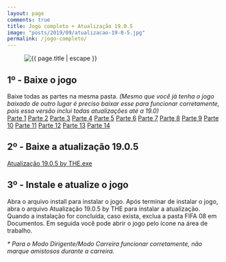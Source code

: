 ```yaml
---
layout: page
comments: true
title: Jogo completo + Atualização 19.0.5
image: "posts/2019/09/atualizacao-19-0-5.jpg"
permalink: /jogo-completo/
---
```


<figure>
  <img src="{{ "/assets/img/" | relative_url }}{{ page.image }}" alt="{{ page.title | escape }}" title="{{ page.title | escape }}">
</figure>
<h2>1º - Baixe o jogo</h2>
Baixe todas as partes na mesma pasta. <i>(Mesmo que você já tenha o jogo baixado de outro lugar é preciso baixar esse para funcionar corretamente, pois essa versão inclui todas atualizações até a 19.0)</i>
<div class="download">
  <a class="download-button" href="http://bit.ly/2AeutDh" data-filesize="300 MB">Parte 1</a>
  <a class="download-button" href="http://bit.ly/2RhzkNP" data-filesize="300 MB">Parte 2</a>
  <a class="download-button" href="http://bit.ly/2GEwEFR" data-filesize="300 MB">Parte 3</a>
  <a class="download-button" href="http://bit.ly/2Q5ZNJA" data-filesize="300 MB">Parte 4</a>
  <a class="download-button" href="http://bit.ly/2QU2Ee6" data-filesize="300 MB">Parte 5</a>
  <a class="download-button" href="http://bit.ly/2Q5ZOx8" data-filesize="300 MB">Parte 6</a>
  <a class="download-button" href="http://bit.ly/2rUs8ce" data-filesize="300 MB">Parte 7</a>
  <a class="download-button" href="http://bit.ly/2ShVnkR" data-filesize="300 MB">Parte 8</a>
  <a class="download-button" href="http://bit.ly/2AiMEYR" data-filesize="300 MB">Parte 9</a>
  <a class="download-button" href="http://bit.ly/2V5UWvT" data-filesize="300 MB">Parte 10</a>
  <a class="download-button" href="http://bit.ly/2Q3aQmX" data-filesize="300 MB">Parte 11</a>
  <a class="download-button" href="http://bit.ly/2QPLkXA" data-filesize="292.85 MB">Parte 12</a>
  <a class="download-button" href="http://bit.ly/2Afb4lS" data-filesize="1.11 MB">Parte 13</a>
  <a class="download-button" href="http://bit.ly/2EL0Ywd" data-filesize="1.71 MB">Parte 14</a>
</div>
<h2>2º - Baixe a atualização 19.0.5</h2>
<div class="download">
  <a class="download-button" href="http://bit.ly/2ngMldv" data-filesize="177.25 MB">Atualização 19.0.5 by THE.exe</a>
</div>
<h2>3º - Instale e atualize o jogo</h2>
Abra o arquivo install para instalar o jogo.  
Após terminar de instalar o jogo, abra o arquivo Atualização 19.0.5 by THE para instalar a atualização.  
Quando a instalação for concluída, caso exista, exclua a pasta FIFA 08 em Documentos.  
Em seguida você pode abrir o jogo pelo ícone na área de trabalho.  

<i>* Para o Modo Dirigente/Modo Carreira funcionar corretamente, não marque amistosos durante a carreira.</i>